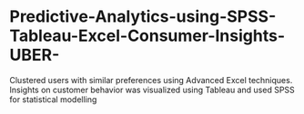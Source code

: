 # Predictive-Analytics-using-SPSS-Tableau-Excel-Consumer-Insights-UBER-
Clustered users with similar preferences using Advanced Excel techniques. Insights on customer behavior was visualized using Tableau and used SPSS for statistical modelling
